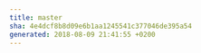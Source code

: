 ```yaml
---
title: master
sha: 4e4dcf8b8d09e6b1aa1245541c377046de395a54
generated: 2018-08-09 21:41:55 +0200
---
```

